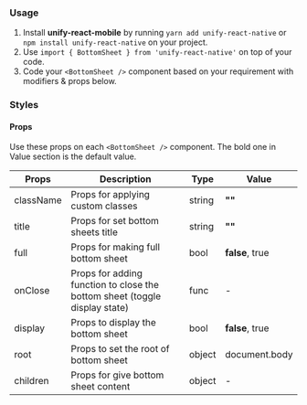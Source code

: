 ### Usage

1. Install **unify-react-mobile** by running `yarn add unify-react-native` or `npm install unify-react-native` on your project.
2. Use `import { BottomSheet } from 'unify-react-native'` on top of your code.
3. Code your `<BottomSheet />` component based on your requirement with modifiers & props below.



### Styles

#### Props

Use these props on each `<BottomSheet />` component. The bold one in Value section is the default value.

| Props            | Description                         | Type            | Value
|---------------------|----------------------------------|-----------------|---------------------|
| className   | Props for applying custom classes   | string            | **""**
| title   | Props for set bottom sheets title   | string            | **""**
| full   | Props for making full bottom sheet   | bool            | **false**, true
| onClose   | Props for adding function to close the bottom sheet (toggle display state)   | func            | -
| display   | Props to display the bottom sheet   | bool            | **false**, true
| root   | Props to set the root of bottom sheet   | object            | document.body
| children   | Props for give bottom sheet content   | object            | -